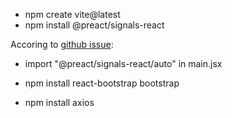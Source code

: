 * npm create vite@latest
* npm install @preact/signals-react  
  
Accoring to [github issue](https://github.com/preactjs/signals/issues/469):
* import "@preact/signals-react/auto" in main.jsx

* npm install react-bootstrap bootstrap
* npm install axios